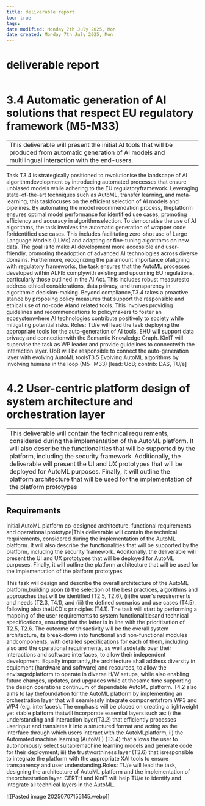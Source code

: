 ```yaml
---
title: deliverable report
toc: true
tags: 
date modified: Monday 7th July 2025, Mon
date created: Monday 7th July 2025, Mon
---
```


# deliverable report
```toc
```
# 3.4 Automatic generation of AI solutions that respect EU regulatory framework (M5-M33)
|                                                                                                                                                                  |
| ---------------------------------------------------------------------------------------------------------------------------------------------------------------- |
| This deliverable will present the initial AI tools that will be produced from automatic generation of AI models and multilingual interaction with the end-users. |
Task T3.4 is strategically positioned to revolutionise the landscape of AI algorithmdevelopment by introducing automated processes that ensure unbiased models while adhering to the EU regulatoryframework. Leveraging state-of-the-art techniques such as AutoML, transfer learning, and meta-learning, this taskfocuses on the efficient selection of AI models and pipelines. By automating the model recommendation process, theplatform ensures optimal model performance for identified use cases, promoting efficiency and accuracy in algorithmselection. To democratise the use of AI algorithms, the task involves the automatic generation of wrapper code foridentified use cases. This includes facilitating zero-shot use of Large Language Models (LLMs) and adapting or fine-tuning algorithms on new data. The goal is to make AI development more accessible and user-friendly, promoting theadoption of advanced AI technologies across diverse domains. Furthermore, recognizing the paramount importance ofaligning with regulatory frameworks, the task ensures that the AutoML processes developed within ALFIE complywith existing and upcoming EU regulations, particularly those outlined in the AI Act. This includes robust measuresto address ethical considerations, data privacy, and transparency in algorithmic decision-making. Beyond compliance,T3.4 takes a proactive stance by proposing policy measures that support the responsible and ethical use of no-code AIand related tools. This involves providing guidelines and recommendations to policymakers to foster an ecosystemwhere AI technologies contribute positively to society while mitigating potential risks. Roles: TU/e will lead the task deploying the appropriate tools for the auto-generation of AI tools, EHU will support data privacy and connectionwith the Semantic Knowledge Graph. KInIT will supervise the task as WP leader and provide guidelines to connectwith the interaction layer. UoB will be responsible to connect the auto-generation layer with evolving AutoML toolsT3.5 Evolving AutoML algorithms by involving humans in the loop (M5- M33) [lead: UoB; contrib: DAS, TU/e]

# 4.2 **User-centric platform design of system architecture and orchestration layer**
|                                                                                                                                                                                                                                                                                                                                                                                                                                                                                  |
| -------------------------------------------------------------------------------------------------------------------------------------------------------------------------------------------------------------------------------------------------------------------------------------------------------------------------------------------------------------------------------------------------------------------------------------------------------------------------------- |
| This deliverable will contain the technical requirements, considered during the implementation of the AutoML platform. It will also describe the functionalities that will be supported by the platform, including the security framework. Additionally, the deliverable will present the UI and UX prototypes that will be deployed for AutoML purposes. Finally, it will outline the platform architecture that will be used for the implementation of the platform prototypes |
|                                                                                                                                                                                                                                                                                                                                                                                                                                                                                  |
## Requirements
Initial AutoML platform co-designed architecture, functional requirements and operational prototype|This deliverable will contain the technical requirements, considered during the implementation of the AutoML platform. It will also describe the functionalities that will be supported by the platform, including the security framework. Additionally, the deliverable will present the UI and UX prototypes that will be deployed for AutoML purposes. Finally, it will outline the platform architecture that will be used for the implementation of the platform prototypes

This task will design and describe the overall architecture of the AutoML platform,building upon (i) the selection of the best practices, algorithms and approaches that will be identified (T2.5, T2.6), (ii)the user's requirements and needs (T2.3, T4.1), and (iii) the defined scenarios and use cases (T4.5), following also theUCD's principles (T4.1). The task will start by performing a mapping of the user requirements to system functionalitiesand technical specifications, ensuring that the latter is in line with the prioritisation of T2.5, T2.6. The outcome of thisactivity will be the overall system architecture, its break-down into functional and non-functional modules andcomponents, with detailed specifications for each of them, including also and the operational requirements, as well asdetails over their interactions and software interfaces, to allow their independent development. Equally importantly,the architecture shall address diversity in equipment (hardware and software) and resources, to allow the envisagedplatform to operate in diverse H/W setups, while also enabling future changes, updates, and upgrades while at thesame time supporting the design operations continuum of dependable AutoML platform. T4.2 also aims to lay thefoundation for the AutoML platform by implementing an orchestration layer that will seamlessly integrate componentsfrom WP3 and WP4 (e.g. interfaces). The emphasis will be placed on creating a lightweight yet stable platform thatwill incorporate essential layers such as: i) the understanding and interaction layer(T3.2) that efficiently processes userinput and translates it into a structured format and acting as the interface through which users interact with the AutoMLplatform, ii) the Automated machine learning (AutoML) (T3.4) that allows the user to autonomously select suitablemachine learning models and generate code for their deployment; iii) the trustworthiness layer (T3.6) that isresponsible to integrate the platform with the appropriate XAI tools to ensure transparency and user understanding.Roles: TU/e will lead the task, designing the architecture of AutoML platform and the implementation of theorchestration layer. CERTH and KInIT will help TU/e to identify and integrate all technical layers in the AutoML.


![[Pasted image 20250707155145.webp]]